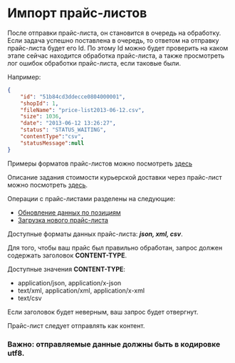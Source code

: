 # Импорт прайс-листов

После отправки прайс-листа, он становится в очередь на обработку. Если задача успешно поставлена в очередь,
то ответом на отправку прайс-листа будет его Id. По этому Id можно будет проверить на каком этапе сейчас
находится обработка прайс-листа, а также просмотреть лог ошибок обработки прайс-листа, если таковые были.

Например:
```json
{
    "id": "51b84cd3ddecce0804000001",
    "shopId": 1,
    "fileName": "price-list2013-06-12.csv",
    "size": 1036,
    "date": "2013-06-12 13:26:27",
    "status": "STATUS_WAITING",
    "contentType":"csv",
    "statusMessage":null
}
```

Примеры форматов прайс-листов можно посмотреть [здесь](../formats.md)

Описание задания стоимости курьерской доставки через прайс-лист можно посмотреть [здесь](courier_delivery.md).

Операции с прайс-листами разделены на следующие:

+ [Обновление данных по позициям](update.md)
+ [Загрузка нового прайс-листа](replace.md)

Доступные форматы данных прайс-листа: ___json, xml, csv___.

Для того, чтобы ваш прайс был правильно обработан, запрос должен содержать заголовок __CONTENT-TYPE__.

Доступные значения __CONTENT-TYPE__:

+ application/json, application/x-json
+ text/xml, application/xml, application/x-xml
+ text/csv

Если заголовок будет неверным, ваш запрос будет отвергнут.

Прайс-лист следует отправлять как контент.

### Важно: отправляемые данные должны быть в кодировке utf8.
